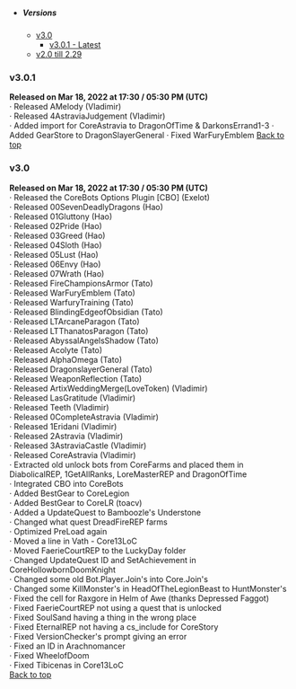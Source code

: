 - ##### Versions
  - [v3.0](#v30)
    - [v3.0.1 - Latest](#v301)
  - [v2.0 till 2.29](Changelog_Archive_v2.md)

### v3.0.1
**Released on Mar 18, 2022 at 17:30 / 05:30 PM (UTC)**  
· Released AMelody (Vladimir)  
· Released 4AstraviaJudgement (Vladimir)  
· Added import for CoreAstravia to DragonOfTime & DarkonsErrand1-3
· Added GearStore to DragonSlayerGeneral
· Fixed WarFuryEmblem
[Back to top](#versions)

### v3.0
**Released on Mar 18, 2022 at 17:30 / 05:30 PM (UTC)**  
· Released the CoreBots Options Plugin \[CBO\] (Exelot)  
· Released 00SevenDeadlyDragons (Hao)  
· Released 01Gluttony (Hao)  
· Released 02Pride (Hao)  
· Released 03Greed (Hao)  
· Released 04Sloth (Hao)  
· Released 05Lust (Hao)  
· Released 06Envy (Hao)  
· Released 07Wrath (Hao)  
· Released FireChampionsArmor (Tato)  
· Released WarFuryEmblem (Tato)  
· Released WarfuryTraining (Tato)  
· Released BlindingEdgeofObsidian (Tato)  
· Released LTArcaneParagon (Tato)  
· Released LTThanatosParagon (Tato)  
· Released AbyssalAngelsShadow (Tato)  
· Released Acolyte (Tato)  
· Released AlphaOmega (Tato)  
· Released DragonslayerGeneral (Tato)  
· Released WeaponReflection (Tato)  
· Released ArtixWeddingMerge(LoveToken) (Vladimir)  
· Released LasGratitude (Vladimir)  
· Released Teeth (Vladimir)  
· Released 0CompleteAstravia (Vladimir)  
· Released 1Eridani (Vladimir)  
· Released 2Astravia (Vladimir)  
· Released 3AstraviaCastle (Vladimir)  
· Released CoreAstravia (Vladimir)  
· Extracted old unlock bots from CoreFarms and placed them in DiabolicalREP, 1GetAllRanks, LoreMasterREP and DragonOfTime  
· Integrated CBO into CoreBots  
· Added BestGear to CoreLegion  
· Added BestGear to CoreLR (toacv)  
· Added a UpdateQuest to Bamboozle's Understone  
· Changed what quest DreadFireREP farms  
· Optimized PreLoad again  
· Moved a line in Vath - Core13LoC  
· Moved FaerieCourtREP to the LuckyDay folder  
· Changed UpdateQuest ID and SetAchievement in CoreHollowbornDoomKnight  
· Changed some old Bot.Player.Join's into Core.Join's  
· Changed some KillMonster's in HeadOfTheLegionBeast to HuntMonster's  
· Fixed the cell for Raxgore in Helm of Awe (thanks Depressed Faggot)  
· Fixed FaerieCourtREP not using a quest that is unlocked  
· Fixed SoulSand having a thing in the wrong place  
· Fixed EternalREP not having a cs_include for CoreStory  
· Fixed VersionChecker's prompt giving an error  
· Fixed an ID in Arachnomancer  
· Fixed WheelofDoom  
· Fixed Tibicenas in Core13LoC  
[Back to top](#versions)